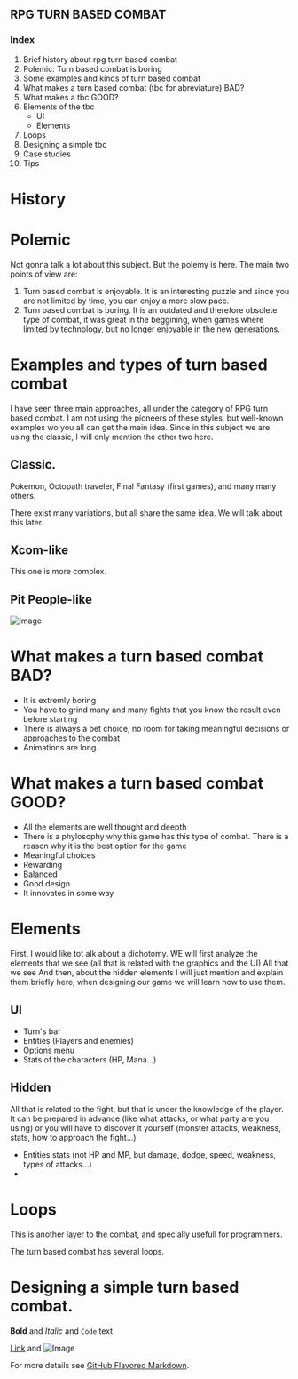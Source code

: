 ## RPG TURN BASED COMBAT


### Index
1. Brief history about rpg turn based combat
2. Polemic: Turn based combat is boring
3. Some examples and kinds of turn based combat
4. What makes a turn based combat (tbc for abreviature) BAD?
5. What makes a tbc GOOD?
6. Elements of the tbc
   - UI 
   - Elements
7. Loops
8. Designing a simple tbc
9. Case studies
10. Tips

# History

# Polemic
Not gonna talk a lot about this subject. But the polemy is here. 
The main two points of view are:
1. Turn based combat is enjoyable. It is an interesting puzzle and since you are not limited by time, you can enjoy a more slow pace.
2. Turn based combat is boring. It is an outdated and therefore obsolete type of combat, it was great in the beggining, when games where limited by technology, but no longer enjoyable in the new generations.


# Examples and types of turn based combat
I have seen three main approaches, all under the category of RPG turn based combat. I am not using the pioneers of these styles, but well-known examples wo you all can get the main idea.
Since in this subject we are using the classic, I will only mention the other two here.

## Classic.
Pokemon, Octopath traveler, Final Fantasy (first games), and many many others.



There exist many variations, but all share the same idea. We will talk about this later.

## Xcom-like
This one is more complex.

## Pit People-like
![Image](PitPeople.png)

# What makes a turn based combat BAD?
 - It is extremly boring
 - You have to grind many and many fights that you know the result even before starting
 - There is always a bet choice, no room for taking meaningful decisions or approaches to the combat
 - Animations are long.

# What makes a turn based combat GOOD?
- All the elements are well thought and deepth
- There is a phylosophy why this game has this type of combat. There is a reason why it is the best option for the game
- Meaningful choices
- Rewarding
- Balanced
- Good design
- It innovates in some way

# Elements
First, I would like tot alk about a dichotomy. WE will first analyze the elements that we see (all that is related with the graphics and the UI) All that we see
And then, about the hidden elements
I will just mention and explain them briefly here, when designing our game we will learn how to use them.

## UI
- Turn's bar
- Entities (Players and enemies)
- Options menu
- Stats of the characters (HP, Mana...)

## Hidden
All that is related to the fight, but that is under the knowledge of the player. It can be prepared in advance (like what attacks, or what party are you using) or you will have to discover it yourself (monster attacks, weakness, stats, how to approach the fight...)

- Entities stats (not HP and MP, but damage, dodge, speed, weakness, types of attacks...)
- 


# Loops
This is another layer to the combat, and specially usefull for programmers.

The turn based combat has several loops.

# Designing a simple turn based combat.







**Bold** and _Italic_ and `Code` text

[Link](url) and ![Image](src)

For more details see [GitHub Flavored Markdown](https://guides.github.com/features/mastering-markdown/).


